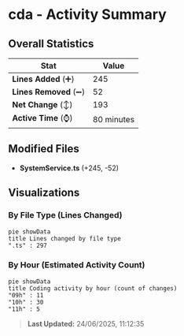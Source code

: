 # cda - Activity Summary 

## Overall Statistics

| Stat                   | Value                                                             |
| ---------------------- | ----------------------------------------------------------------- |
| **Lines Added** (➕)   | 245                                          |
| **Lines Removed** (➖) | 52                                        |
| **Net Change** (↕)    | 193                |
| **Active Time** (⌚)   | 80 minutes |


## Modified Files
- **SystemService.ts** (+245, -52)

## Visualizations

### By File Type (Lines Changed)

```mermaid
pie showData
title Lines changed by file type
".ts" : 297
```

### By Hour (Estimated Activity Count)

```mermaid
pie showData
title Coding activity by hour (count of changes)
"09h" : 11
"10h" : 30
"11h" : 5
```


> **Last Updated:** 24/06/2025, 11:12:35